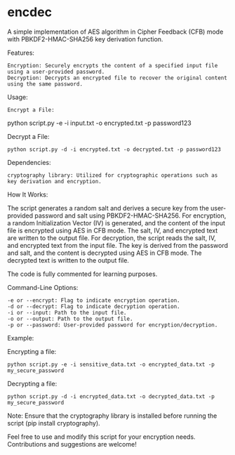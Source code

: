 # encdec
A simple implementation of AES algorithm in Cipher Feedback (CFB) mode with PBKDF2-HMAC-SHA256 key derivation function. 

Features:

    Encryption: Securely encrypts the content of a specified input file using a user-provided password.
    Decryption: Decrypts an encrypted file to recover the original content using the same password.

Usage:

    Encrypt a File:

python script.py -e -i input.txt -o encrypted.txt -p password123

Decrypt a File:

    python script.py -d -i encrypted.txt -o decrypted.txt -p password123

Dependencies:

    cryptography library: Utilized for cryptographic operations such as key derivation and encryption.

How It Works:

The script generates a random salt and derives a secure key from the user-provided password and salt using PBKDF2-HMAC-SHA256. For encryption, a random Initialization Vector (IV) is generated, and the content of the input file is encrypted using AES in CFB mode. The salt, IV, and encrypted text are written to the output file. For decryption, the script reads the salt, IV, and encrypted text from the input file.  The key is derived from the password and salt, and the content is decrypted using AES in CFB mode. The decrypted text is written to the output file.

The code is fully commented for learning purposes.

Command-Line Options:

    -e or --encrypt: Flag to indicate encryption operation.
    -d or --decrypt: Flag to indicate decryption operation.
    -i or --input: Path to the input file.
    -o or --output: Path to the output file.
    -p or --password: User-provided password for encryption/decryption.

Example:

Encrypting a file:

    python script.py -e -i sensitive_data.txt -o encrypted_data.txt -p my_secure_password

Decrypting a file:

    python script.py -d -i encrypted_data.txt -o decrypted_data.txt -p my_secure_password

Note: Ensure that the cryptography library is installed before running the script (pip install cryptography).

Feel free to use and modify this script for your encryption needs. Contributions and suggestions are welcome!
